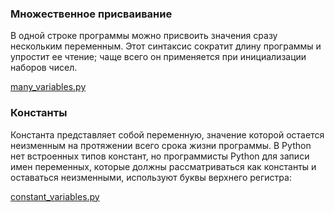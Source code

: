 ### Множественное присваивание

В одной строке программы можно присвоить значения сразу нескольким переменным. Этот синтаксис сократит длину программы и упростит ее чтение; чаще всего он применяется при инициализации наборов чисел.

[many_variables.py](https://github.com/alekseypopkov/python_book/blob/main/Часть1-Основы/Переменные/many_variables.py)

### Константы

Константа представляет собой переменную, значение которой остается неизменным на протяжении всего срока жизни программы. В Python нет встроенных типов констант, но программисты Python для записи имен переменных, которые должны рассматриваться как константы и оставаться неизменными, используют буквы верхнего регистра:

[constant_variables.py](https://github.com/alekseypopkov/python_book/blob/main/Часть1-Основы/Переменные/constant_variables.py)